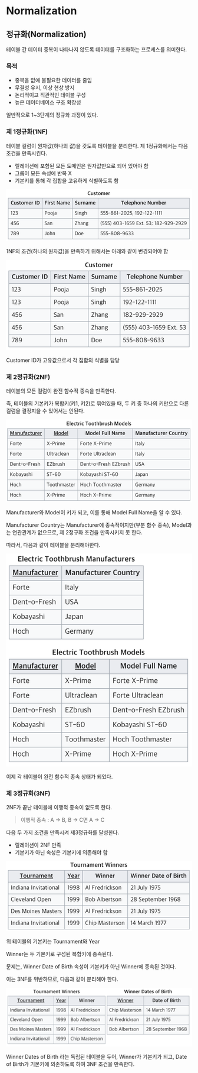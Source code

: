 ﻿# Normalization
## 정규화(Normalization)
테이블 간 데이터 중복이 나타나지 않도록 데이터를 구조화하는 프로세스를 의미한다.

### 목적
- 중복을 없애 불필요한 데이터를 줄임
- 무결성 유지, 이상 현상 방지
- 논리적이고 직관적인 테이블 구성
- 높은 데이터베이스 구조 확장성

일반적으로 1~3단계의 정규화 과정이 있다.

### 제 1정규화(1NF)
테이블 컬럼이 원자값(하나의 값)을 갖도록 테이블을 분리한다.
제 1정규화에서는 다음 조건을 만족시킨다.

- 릴레이션에 포함된 모든 도메인은 원자값만으로 되어 있어야 함
- 그룹이 모든 속성에 반복 X
- 기본키를 통해 각 집합을 고유하게 식별하도록 함

![1nf-1](/sejigner/img/db/normalization/1.png)

1NF의 조건(하나의 원자값)을 만족하기 위해서는 아래와 같이 변경되어야 함

![1nf-2](/sejigner/img/db/normalization/2.png)

Customer ID가 고유값으로서 각 집합의 식별을 담당

### 제 2정규화(2NF)
테이블의 모든 컬럼이 완전 함수적 종속을 만족한다.

즉, 테이블의 기본키가 복합키(키1, 키2)로 묶여있을 때, 두 키 중 하나의 키만으로 다른 컬럼을 결정지을 수 있어서는 안된다. 

![2nf-1](/sejigner/img/db/normalization/3.png)

Manufacturer와 Model이 키가 되고, 이를 통해 Model Full Name을 알 수 있다.

Manufacturer Country는 Manufacturer에 종속적이지만(부분 함수 종속), Model과는 연관관계가 없으므로, 제 2정규화 조건을 만족시키지 못 한다.

따라서, 다음과 같이 테이블을 분리해야한다.

![2nf-2](/sejigner/img/db/normalization/4.png)

이제 각 테이블이 완전 함수적 종속 상태가 되었다.

### 제 3정규화(3NF)
2NF가 끝난 테이블에 이행적 종속이 없도록 한다.
> 이행적 종속 : A -> B, B -> C면 A -> C

다음 두 가지 조건을 만족시켜 제3정규화를 달성한다.

- 릴레이션이 2NF 만족
- 기본키가 아닌 속성은 기본키에 의존해야 함

![3nf-1](/sejigner/img/db/normalization/5.png)

위 테이블의 기본키는 Tournament와 Year

Winner는 두 기본키로 구성된 복합키에 종속된다.

문제는, Winner Date of Birth 속성이 기본키가 아닌 Winner에 종속된 것이다.

이는 3NF를 위반하므로, 다음과 같이 분리해야 한다.

![3nf-2](/sejigner/img/db/normalization/6.png)

Winner Dates of Birth 라는 독립된 테이블을 두어, Winner가 기본키가 되고, Date of Birth가 기본키에 의존하도록 하여 3NF 조건을 만족한다.
